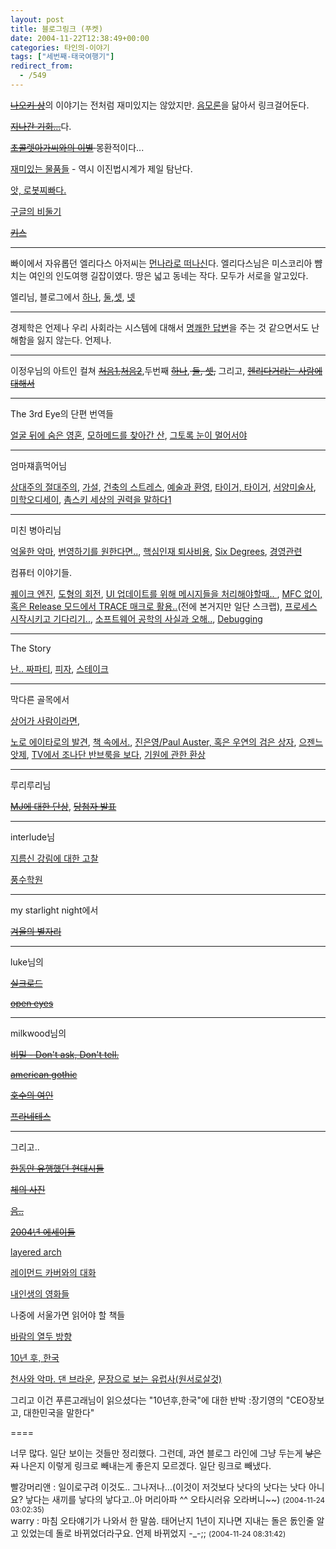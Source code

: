```yaml
---
layout: post
title: 블로그링크 (푸켓)
date: 2004-11-22T12:38:49+00:00
categories: 타인의-이야기
tags: ["세번째-태국여행기"]
redirect_from:
  - /549
---
```


<del><a href="http://naokis.net/gul/2004.11.17/2004.11.17.htm" target="bb">나오키 상</a></del>의 이야기는 전처럼 재미있지는 않았지만. <a href="http://jinto.pe.kr/18">음모론</a>을 닮아서 링크걸어둔다.

<del><a href="http://eggraising.egloos.com/805509" target="bb">지나간 기회...</a></del>다.

<del><a href="http://hitchhiker.egloos.com/777692" target="bb">초콜렛아가씨와의 이별</a> </del>몽환적이다...

<a href="http://hitchhiker.egloos.com/752145" target="bb">재미있는 물품들</a> - 역시 이진법시계가 제일 탐난다.

<a href="http://oojoo.egloos.com/808580" target="bb">앗, 로봇찌빠다.</a>

<a href="http://oojoo.egloos.com/808239" target="bb">구글의 비둘기</a>

<del><a href="http://www.indivizual.com/blog/archives/cat_3_photographic_diary_project.html#000167" target="bb">키스</a></del>

---

빠이에서 자유롭던 엘리다스 아저씨는 <a href="http://blog.naver.com/dipani/120007845461" target="bb">먼나라로 떠나신</a>다. 엘리다스님은 미스코리아 뺨치는 여인의 인도여행 길잡이였다. 땅은 넓고 동네는 작다. 모두가 서로을 알고있다.

엘리님, 블로그에서 <a href="http://blog.naver.com/dipani/120006779495" target="bb">하나</a>, <a href="http://blog.naver.com/dipani/120007166814" target="bb">둘</a>,<a href="http://blog.naver.com/dipani/120007673182" target="bb">셋</a>, <a href="http://blog.naver.com/dipani/120007650508" target="bb">넷</a>

---

경제학은 언제나 우리 사회라는 시스템에 대해서 <a href="http://inkeehong.com/articles/4_theories/874_assaueu_aiao.html" target="bb">명쾌한 답변</a>을 주는 것 같으면서도 난해함을 잃지 않는다. 언제나.

---

이정우님의 아트인 컬쳐 <del><a href="http://chungwoo.egloos.com/752992" target="bb">처음1</a>,<a href="http://chungwoo.egloos.com/752991" target="bb">처음2</a></del>,두번째 <del><a href="http://chungwoo.egloos.com/800395" target="bb">하나</a></del>,<del> <a href="http://chungwoo.egloos.com/800415" target="bb">둘</a>, <a href="http://chungwoo.egloos.com/800418" target="bb">셋</a>,</del> 그리고, <del><a href="http://chungwoo.egloos.com/725113" target="bb">헨리다거라는 사람에 대해서 </a></del>

---

The 3rd Eye의 단편 번역들

<a href="http://inkeehong.com/articles/4_theories/782_oe_o_u_ua_e.html" target="bb">얼굴 뒤에 숨은 영혼</a>, <a href="http://inkeehong.com/articles/2_fantastic/791_oe_cie_a_e.html" target="bb">모하메드를 찾아간 산</a>, <a href="http://inkeehong.com/articles/2_fantastic/790_oe_aeie_ai_oeiss.html" target="bb">그토록 눈이 멀어서야 </a>

---

엄마쟤흙먹어님

<a href="http://r2d2.egloos.com/763274" target="bb">상대주의 절대주의</a>, <a href="http://r2d2.egloos.com/741116" target="bb">가설</a>, <a href="http://r2d2.egloos.com/726064" target="bb">건축의 스트레스</a>, <a href="http://r2d2.egloos.com/690819" target="bb">예술과 환영</a>, <a href="http://r2d2.egloos.com/673200" target="bb">타이거, 타이거</a>, <a href="http://r2d2.egloos.com/634575" target="bb">서양미술사</a>, <a href="http://r2d2.egloos.com/613997" target="bb">미학오디세이</a>, <a href="http://r2d2.egloos.com/579347" target="bb">촘스키 세상의 권력을 말하다1</a>

---

미친 병아리님

<a href="http://madchick.egloos.com/806979" target="bb">억울한 악마</a>, <a href="http://madchick.egloos.com/806096" target="bb">번영하기를 원한다면..</a>, <a href="http://madchick.egloos.com/728298" target="bb">핵심인재 퇴사비용</a>, <a href="http://madchick.egloos.com/719857" target="bb">Six Degrees</a>, <a href="http://madchick.egloos.com/707272" target="bb">경영관련</a>

컴퓨터 이야기들.

<a href="http://madchick.egloos.com/757677" target="bb">퀘이크 엔진</a>, <a href="http://madchick.egloos.com/750034" target="bb">도형의 회전</a>, <a href="http://madchick.egloos.com/747543" target="bb">UI 업데이트를 위해 메시지들을 처리해야할때.. </a>, <a href="http://madchick.egloos.com/744945" target="bb">MFC 없이, 혹은 Release 모드에서 TRACE 매크로 활용..</a>(전에 본거지만 일단 스크랩), <a href="http://madchick.egloos.com/743308" target="bb">프로세스 시작시키고 기다리기..</a>, <a href="http://madchick.egloos.com/733031" target="bb">소프트웨어 공학의 사실과 오해..</a>, <a href="http://madchick.egloos.com/719786" target="bb">Debugging</a>

----

The Story

<a href="http://blog.naver.com/siin78/60006746204" target="bb">난.. 짜파티</a>, <a href="http://blog.naver.com/siin78/60006648342" target="bb">피자</a>, <a href="http://blog.naver.com/siin78/60006648471" target="bb">스테이크</a>

----

막다른 골목에서

<a href="http://rubbersoul.egloos.com/593319" target="bb">상어가 사람이라면</a>, <a href="http://rubbersoul.egloos.com/713594" target="bb">

노로 에이타로의 발견</a>, <a href="http://rubbersoul.egloos.com/628534" target="bb">책 속에서.</a>, <a href="http://rubbersoul.egloos.com/611511" target="bb">진은영/Paul Auster, 혹은 우연의 검은 상자</a>, <a href="http://rubbersoul.egloos.com/611497" target="bb">으젠느 앗제</a>, <a href="http://rubbersoul.egloos.com/544198" target="bb">TV에서 조나단 반브룩을 보다</a>, <a href="http://rubbersoul.egloos.com/486715" target="bb">기원에 관한 환상 </a>

----

루리루리님

<del><a href="http://azalea822.egloos.com/636675" target="bb">MJ에 대한 단상</a></del>, <del><a href="http://azalea822.egloos.com/633193" target="bb">당첨자 발표</a></del>

----

interlude님

<a href="http://interlude.pe.kr/tt/index.php?pl=115" target="bb">지름신 강림에 대한 고찰</a>

<a href="http://interlude.pe.kr/tt/index.php?pl=113" target="bb">풍수학원</a>

---

my starlight night에서

<del><a href="http://mizar92.egloos.com/506998" target="bb">겨울의 별자리</a></del>

---

luke님의

<del><a href="http://luke.turbocpp.com/eh/archives/000330.html" target="bb">실크로드</a></del>

<del><a href="http://luke.turbocpp.com/eh/archives/000331.html" target="bb">open eyes</a></del>

---

milkwood님의

<a href="http://marlais.egloos.com/799183" target="bb"><del>비밀 - Don't ask, Don't tell.</del> </a>

<del><a href="http://marlais.egloos.com/787216" target="bb">american gothic</a></del>

<del><a href="http://marlais.egloos.com/780625" target="bb">호수의 여인</a></del>

<a href="http://marlais.egloos.com/772513" target="bb"><del>프라네테스</del> </a>

---

그리고..

<del><a href="http://www.redwolf.pe.kr/blog/index.php?pl=379" target="bb">한동안 유행했던 현대시들</a></del>

<del><a href="http://eggraising.egloos.com/757032" target="bb">체의 사진</a></del>

<a href="http://www.xecode.com/blog/archives/2004/11/20041103_000406.html" target="bb"><del>음..</del> </a>

<del><a href="http://discuss.joelonsoftware.com/default.asp?best04" target="bb">2004년 에세이들</a></del>

<a href="http://sparcs.kaist.ac.kr/~ari/each/article.each.551.html" target="bb">layered arch</a>

<a href="http://arcadia.egloos.com/768112" target="bb">레이먼드 카버와의 대화</a>

<a href="http://www.city109.com/tt/index.php?pl=212" target="bb">내인생의 영화들</a>

나중에 서울가면 읽어야 할 책들

<a href="http://zambony.egloos.com/805710" target="bb">바람의 열두 방향</a>

<a href="http://jihyun.biz/blog/weblog.php?id=P174" target="bb">10년 후, 한국</a>

<a href="http://blog.naver.com/kohandyi/100007492592" target="bb">천사와 악마. 댄 브라운</a>, <a href="http://djhan.egloos.com/577010" target="bb">문장으로 보는 유럽사(원서로살것)</a>

그리고 이건 푸른고래님이 읽으셨다는 "10년후,한국"에 대한 반박 :장기영의 "CEO장보고, 대한민국을 말한다"

====

너무 많다. 일단 보이는 것들만 정리했다. 그런데, 과연 블로그 라인에 그냥 두는게 <s>낳은지</s> 나은지 이렇게 링크로 빼내는게 좋은지 모르겠다. 일단 링크로 빼냈다.
<div id=comments>
<div class=comment>
<!--- cmt:918 --->
<!--- mail: --->
<!--- parent:0 --->
빨강머리앤 : 
일이로구려 이것도..
그나저나...(이것이 저것보다 낫다의 낫다는 낫다 아니요? 낳다는 새끼를 낳다의 낳다고..아 머리아파 ^^ 오타시러유 오라버니~~)
 <small>(2004-11-24 03:02:35)</small>
</div>
<div class=comment>
<!--- cmt:919 --->
<!--- mail: --->
<!--- parent:0 --->
warry : 
마침 오타얘기가 나와서 한 말씀.
태어난지 1년이 지나면 지내는 돌은 돐인줄 알고 있었는데 돌로 바뀌었더라구요. 언제 바뀌었지 -_-;;
 <small>(2004-11-24 08:31:42)</small>
</div>
</div>
